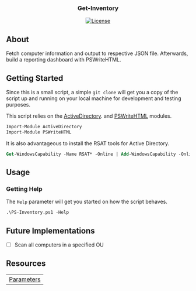 <h3 align="center">Get-Inventory</h3>

<div align="center">

[![License](https://img.shields.io/badge/license-MIT-blue.svg)](LICENSE)

</div>

## About
Fetch computer information and output to respective JSON file. Afterwards, build a reporting dashboard with PSWriteHTML.

## Getting Started
Since this is a small script, a simple `git clone` will get you a copy of the script up and running on your local machine for development and testing purposes.

This script relies on the
[ActiveDirectory](https://docs.microsoft.com/en-us/powershell/module/addsadministration/?view=win10-ps).
and
[PSWriteHTML](https://github.com/EvotecIT/PSWriteHTML)
modules.

```ps
Import-Module ActiveDirectory
Import-Module PSWriteHTML
```

It is also advantageous to install the RSAT tools for Active Directory.

```ps
Get-WindowsCapability -Name RSAT* -Online | Add-WindowsCapability -Online
```

## Usage

### Getting Help
The `Help` parameter will get you started on how the script behaves.

```ps
.\PS-Inventory.ps1 -Help
```

## Future Implementations

- [ ] Scan all computers in a specified OU

## Resources

|   |
|---|
| [Parameters](https://docs.microsoft.com/en-us/powershell/module/microsoft.powershell.core/about/about_functions_advanced_parameters?view=powershell-6) |
